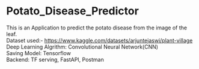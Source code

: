 # Potato_Disease_Predictor
This is an Application to predict the potato disease from the image of the leaf.<br/>
Dataset used:- https://www.kaggle.com/datasets/arjuntejaswi/plant-village<br/>
Deep Learning Algrithm: Convolutional Neural Network(CNN)<br/>
Saving Model: Tensorflow<br/>
Backend: TF serving, FastAPI, Postman<br/>
